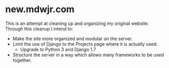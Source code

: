 new.mdwjr.com
==============
This is an attempt at cleaning up and organizing my original website.
Through this cleanup I intend to:
- Make the site more organized and modular on the server.
- Limit the use of Django to the Projects page where it is actually used.
  - Upgrade to Python 3 and Django 1.7
- Structure the server in a way which allows many frameworks to be used together.

